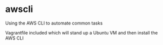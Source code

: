# awscli
Using the AWS CLI to automate common tasks

Vagrantfile included which will stand up a Ubuntu VM and then install the AWS CLI
